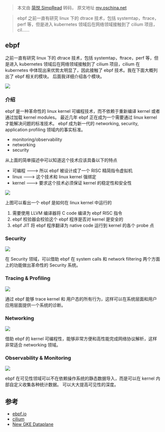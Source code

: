 > 本文由 [简悦 SimpRead](http://ksria.com/simpread/) 转码， 原文地址 [my.oschina.net](https://my.oschina.net/u/155323/blog/5320917)

> ebpf 之前一直有研究 linux 下的 dtrace 技术，包括 systemtap，ftrace，perf 等，但是进入 kubernetes 领域后在网络领域接触到了 cilium 项目，cil......

ebpf
----

之前一直有研究 linux 下的 dtrace 技术，包括 systemtap，ftrace，perf 等，但是进入 kubernetes 领域后在网络领域接触到了 cilium 项目，cilium 在 kubernetes 中体现出来优势太明显了，因此接触了 ebpf 技术。我在下面大概列出了 ebpf 相关的模块。 后面我详细介绍各个模块。

![](http://hushi55.github.io/images/ebpf/ebpf-introduction.png)

### 介绍

ebpf 是一种革命性的 linux kernel 可编程技术，而不依赖于重新编译 kernel 或者通过加载 kernel modules。 最近几年 ebpf 正在成为一个需要通过 linux kernel 才能解决问题的标准技术。 ebpf 成为新一代的 networking, security, application profiling 领域内的事实标准。

*   monitoring/observability
*   networking
*   security

从上面的简单描述中可以知道这个技术应该具备以下的特点

*   可编程 ---> 所以 ebpf 被设计成了一个 RISC 精简指令虚拟机
*   linux ---> 这个技术和 linux kernel 强绑定
*   kernel ---> 要求这个技术必须保证 kernel 的稳定性和安全性

![](http://hushi55.github.io/images/ebpf/ebpf-runtime.png)

上图可以看出一个 ebpf 是如何在 linux kernel 中运行的

1.  需要使用 LLVM 编译器将 C code 编译为 ebpf RISC 指令
2.  ebpf 校验器会校验这个 ebpf 程序是否对 kernel 是安全的
3.  ebpf JIT 将 ebpf 程序翻译为 native code 运行到 kernel 的各个 probe 点

### Security

![](http://hushi55.github.io/images/ebpf/intro_security-e714bea99d4351c1097477e8920d94ec.png)

在 Security 领域，可以借助 ebpf 在 system calls 和 network filtering 两个方面 上的功能做出革命性的 Security 系统。

### Tracing & Profiling

![](http://hushi55.github.io/images/ebpf/intro_tracing-ffa5e3fa3407ecb445b1549f85f590f5.png)

通过 ebpf 能够 trace kernel 和 用户态的所有行为，这样可以在系统层面和用户应用层面提供一个系统的诊断。

### Networking

![](http://hushi55.github.io/images/ebpf/intro_networking-46255f740daa161407f59190a8774e9a.png)

借助 ebpf 的 kernel 可编程性，能够非常方便和高性能完成网络协议解析，这样非常适合 networking 领域。

### Observability & Monitoring

![](http://hushi55.github.io/images/ebpf/intro_observability-fcba5bd29e9179954764bb0ee9385905.png)

ebpf 在可见性领域可以不在依赖操作系统的静态数据导入，而是可以在 kernel 内部自定义收集各种统计数据。 可以大大提高可见性的深度。

参考
--

*   [ebpf.io](https://www.oschina.net/action/GoToLink?url=https%3A%2F%2Febpf.io%2F)
*   [cilium](https://www.oschina.net/action/GoToLink?url=https%3A%2F%2Fdocs.cilium.io%2Fen%2Fstable%2Fbpf%2F)
*   [New GKE Dataplane](https://www.oschina.net/action/GoToLink?url=https%3A%2F%2Fcloud.google.com%2Fblog%2Fproducts%2Fcontainers-kubernetes%2Fbringing-ebpf-and-cilium-to-google-kubernetes-engine)
